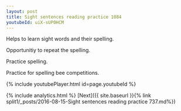 ```yaml
---
layout: post
title: Sight sentences reading practice 1084
youtubeId: uiX-sUP0HCM
---
```

 
 
Helps to learn sight words and their spelling.

Opportunitiy to repeat the spelling. 

Practice spelling. 
 
Practice for spelling bee competitions. 
 
{% include youtubePlayer.html id=page.youtubeId %}
 
 
{% include analytics.html %} 
[Next]({{ site.baseurl }}{% link  split1/_posts/2016-08-15-Sight sentences reading practice 737.md%})
 
